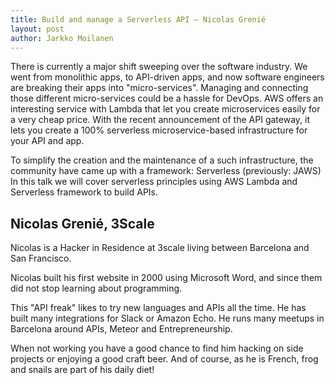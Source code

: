 ```yaml
---
title: Build and manage a Serverless API – Nicolas Grenié
layout: post
author: Jarkko Moilanen
---
```


There is currently a major shift sweeping over the software industry. We went from monolithic apps, to API-driven apps, and now software engineers are breaking their apps into "micro-services".
Managing and connecting those different micro-services could be a hassle for DevOps.
AWS offers an interesting service with Lambda that let you create microservices easily for a very cheap price. With the recent announcement of the API gateway, it lets you create a 100% serverless microservice-based infrastructure for your API and app.

To simplify the creation and the maintenance of a such infrastructure, the community have came up with a framework: Serverless (previously: JAWS)
In this talk we will cover serverless principles using AWS Lambda and Serverless framework to build APIs.

## Nicolas Grenié, 3Scale

Nicolas is a Hacker in Residence at 3scale living between Barcelona and San Francisco.

Nicolas built his first website in 2000 using Microsoft Word, and since them did not stop learning about programming.

This "API freak" likes to try new languages and APIs all the time. He has built many integrations for Slack or Amazon Echo.
He runs many meetups in Barcelona around APIs, Meteor and Entrepreneurship.

When not working you have a good chance to find him hacking on side projects or enjoying a good craft beer. And of course, as he is French, frog and snails are part of his daily diet!
